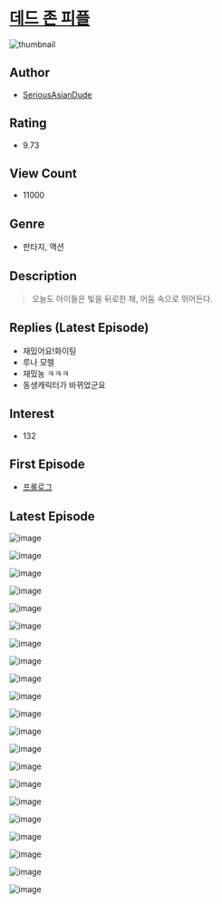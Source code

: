 # [데드 존 피플](https://comic.naver.com/bestChallenge/list?titleId=781591)
![thumbnail](https://image-comic.pstatic.net/user_contents_data/challenge_comic/2023/03/27/350240/upload_7148681995070287929_480x623.jpeg)

## Author
- [SeriousAsianDude](https://comic.naver.com/artistTitle?id=350240)

## Rating
- 9.73

## View Count
- 11000

## Genre
- 판타지, 액션

## Description
> 오늘도 아이들은 빛을 뒤로한 채, 어둠 속으로 뛰어든다.

## Replies (Latest Episode)
- 재밌어요!화이팅
- 루나 모렐
- 재밌농 ㅋㅋㅋ
- 동생캐릭터가 바뀌었군요

## Interest
- 132

## First Episode
- [프롤로그](https://comic.naver.com/bestChallenge/detail?titleId=781591&no=5)

## Latest Episode
![image](https://image-comic.pstatic.net/user_contents_data/challenge_comic/2023/03/27/350240/upload_3977629755647605040.jpeg)

![image](https://image-comic.pstatic.net/user_contents_data/challenge_comic/2023/03/27/350240/upload_4121131640241415523.jpeg)

![image](https://image-comic.pstatic.net/user_contents_data/challenge_comic/2023/03/27/350240/upload_3558744443500062305.jpeg)

![image](https://image-comic.pstatic.net/user_contents_data/challenge_comic/2023/03/27/350240/upload_3919597571326292069.jpeg)

![image](https://image-comic.pstatic.net/user_contents_data/challenge_comic/2023/03/27/350240/upload_3690812274116944184.jpeg)

![image](https://image-comic.pstatic.net/user_contents_data/challenge_comic/2023/03/27/350240/upload_3617295628199081010.jpeg)

![image](https://image-comic.pstatic.net/user_contents_data/challenge_comic/2023/03/27/350240/upload_3631646445354901808.jpeg)

![image](https://image-comic.pstatic.net/user_contents_data/challenge_comic/2023/03/27/350240/upload_3978475289414100530.jpeg)

![image](https://image-comic.pstatic.net/user_contents_data/challenge_comic/2023/03/27/350240/upload_4051330041512551479.jpeg)

![image](https://image-comic.pstatic.net/user_contents_data/challenge_comic/2023/03/27/350240/upload_7233406869365285221.jpeg)

![image](https://image-comic.pstatic.net/user_contents_data/challenge_comic/2023/03/27/350240/upload_3618704307863696741.jpeg)

![image](https://image-comic.pstatic.net/user_contents_data/challenge_comic/2023/03/27/350240/upload_3919039207538963252.jpeg)

![image](https://image-comic.pstatic.net/user_contents_data/challenge_comic/2023/03/27/350240/upload_3774918324339761970.jpeg)

![image](https://image-comic.pstatic.net/user_contents_data/challenge_comic/2023/03/27/350240/upload_7149241436119185206.jpeg)

![image](https://image-comic.pstatic.net/user_contents_data/challenge_comic/2023/03/27/350240/upload_3834927448465696307.jpeg)

![image](https://image-comic.pstatic.net/user_contents_data/challenge_comic/2023/03/27/350240/upload_4049693070461133156.jpeg)

![image](https://image-comic.pstatic.net/user_contents_data/challenge_comic/2023/03/27/350240/upload_7306306685096125233.jpeg)

![image](https://image-comic.pstatic.net/user_contents_data/challenge_comic/2023/03/27/350240/upload_7363438594178168678.jpeg)

![image](https://image-comic.pstatic.net/user_contents_data/challenge_comic/2023/03/27/350240/upload_4063713854635729765.jpeg)

![image](https://image-comic.pstatic.net/user_contents_data/challenge_comic/2023/03/27/350240/upload_3990531437818689380.jpeg)

![image](https://image-comic.pstatic.net/user_contents_data/challenge_comic/2023/03/27/350240/upload_7378134665836640613.jpeg)
